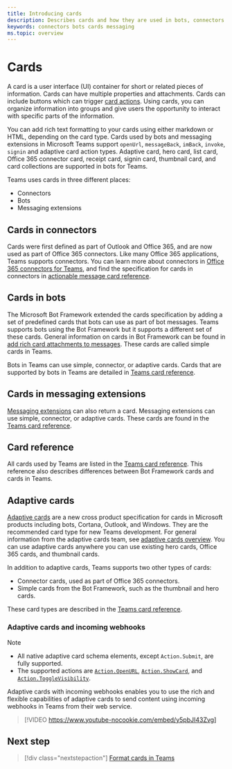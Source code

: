 ```yaml
---
title: Introducing cards
description: Describes cards and how they are used in bots, connectors and messaging extensions
keywords: connectors bots cards messaging
ms.topic: overview
---
```


# Cards

A card is a user interface (UI) container for short or related pieces of information. Cards can have multiple properties and attachments. Cards can include buttons which can trigger [card actions](~/task-modules-and-cards/cards/cards-actions.md). Using cards, you can organize information into groups and give users the opportunity to interact with specific parts of the information.

You can add rich text formatting to your cards using either markdown or HTML, depending on the card type. Cards used by bots and messaging extensions in Microsoft Teams support `openUrl`, `messageBack`, `imBack`, `invoke`, `signin` and adaptive card action types. Adaptive card, hero card, list card, Office 365 connector card, receipt card, signin card, thumbnail card, and card collections are supported in bots for Teams.

Teams uses cards in three different places:

* Connectors
* Bots
* Messaging extensions

## Cards in connectors

Cards were first defined as part of Outlook and Office 365, and are now used as part of Office 365 connectors. Like many Office 365 applications, Teams supports connectors. You can learn more about connectors in [Office 365 connectors for Teams](~/webhooks-and-connectors/what-are-webhooks-and-connectors.md), and find the specification for cards in connectors in [actionable message card reference](/outlook/actionable-messages/card-reference).

## Cards in bots

The Microsoft Bot Framework extended the cards specification by adding a set of predefined cards that bots can use as part of bot messages. Teams supports bots using the Bot Framework but it supports a different set of these cards. General information on cards in Bot Framework can be found in [add rich card attachments to messages](/bot-framework/nodejs/bot-builder-nodejs-send-rich-cards). These cards are called simple cards in Teams.

Bots in Teams can use simple, connector, or adaptive cards. Cards that are supported by bots in Teams are detailed in [Teams card reference](~/task-modules-and-cards/cards/cards-reference.md).

## Cards in messaging extensions

[Messaging extensions](~/messaging-extensions/what-are-messaging-extensions.md) can also return a card. Messaging extensions can use simple, connector, or adaptive cards. These cards are found in the [Teams card reference](~/task-modules-and-cards/cards/cards-reference.md).

## Card reference

All cards used by Teams are listed in the [Teams card reference](~/task-modules-and-cards/cards/cards-reference.md). This reference also describes differences between Bot Framework cards and cards in Teams.

## Adaptive cards

[Adaptive cards](~/task-modules-and-cards/cards/cards-reference.md#adaptive-card) are a new cross product specification for cards in Microsoft products including bots, Cortana, Outlook, and Windows. They are the recommended card type for new Teams development. For general information from the adaptive cards team, see [adaptive cards overview](/adaptive-cards). You can use adaptive cards anywhere you can use existing hero cards, Office 365 cards, and thumbnail cards.

In addition to adaptive cards, Teams supports two other types of cards:

* Connector cards, used as part of Office 365 connectors.
* Simple cards from the Bot Framework, such as the thumbnail and hero cards.

These card types are described in the [Teams card reference](~/task-modules-and-cards/cards/cards-reference.md).

### Adaptive cards and incoming webhooks

> [!NOTE]
> * All native adaptive card schema elements, except `Action.Submit`, are fully supported.
> * The supported actions are [`Action.OpenURL`](https://adaptivecards.io/explorer/Action.OpenUrl.html), [`Action.ShowCard`](https://adaptivecards.io/explorer/Action.ShowCard.html), and [`Action.ToggleVisibility`](https://adaptivecards.io/explorer/Action.ToggleVisibility.html).

Adaptive cards with incoming webhooks enables you to use the rich and flexible capabilities of adaptive cards to send content using incoming webhooks in Teams from their web service.

> [!VIDEO https://www.youtube-nocookie.com/embed/y5pbJI43Zvg]

## Next step

> [!div class="nextstepaction"]
> [Format cards in Teams](~/task-modules-and-cards/cards/cards-format.md)
